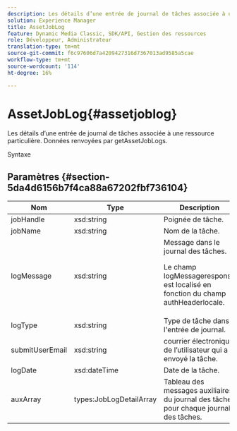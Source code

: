 ```yaml
---
description: Les détails d’une entrée de journal de tâches associée à une ressource particulière. Données renvoyées par getAssetJobLogs.
solution: Experience Manager
title: AssetJobLog
feature: Dynamic Media Classic, SDK/API, Gestion des ressources
role: Développeur, Administrateur
translation-type: tm+mt
source-git-commit: f6c97606d7a4209427316d7367013ad9585a5cae
workflow-type: tm+mt
source-wordcount: '114'
ht-degree: 16%

---
```



# AssetJobLog{#assetjoblog}

Les détails d’une entrée de journal de tâches associée à une ressource particulière. Données renvoyées par getAssetJobLogs.

Syntaxe

## Paramètres {#section-5da4d6156b7f4ca88a67202fbf736104}

<table id="table_7BC785BC95EA43D582D1B2289FF3130D"> 
 <thead> 
  <tr> 
   <th colname="col1" class="entry"> Nom </th> 
   <th colname="col2" class="entry"> Type </th> 
   <th colname="col3" class="entry"> Description </th> 
  </tr> 
 </thead>
 <tbody> 
  <tr> 
   <td colname="col1"> <span class="codeph"> <span class="varname"> jobHandle</span> </span> </td> 
   <td colname="col2"> <span class="codeph"> xsd:string</span> </td> 
   <td colname="col3"> Poignée de tâche. </td> 
  </tr> 
  <tr> 
   <td colname="col1"> <span class="codeph"> <span class="varname"> jobName</span> </span> </td> 
   <td colname="col2"> <span class="codeph"> xsd:string</span> </td> 
   <td colname="col3"> Nom de la tâche. </td> 
  </tr> 
  <tr> 
   <td colname="col1"> <span class="codeph"> <span class="varname"> logMessage</span> </span> </td> 
   <td colname="col2"> <span class="codeph"> xsd:string</span> </td> 
   <td colname="col3">Message dans le journal des tâches. <p><span class="codeph"> Le champ </span> logMessageresponse est localisé en fonction du champ  <span class="codeph"> </span> authHeaderlocale. </p></td> 
  </tr> 
  <tr> 
   <td colname="col1"> <span class="codeph"> <span class="varname"> logType</span> </span> </td> 
   <td colname="col2"> <span class="codeph"> xsd:string</span> </td> 
   <td colname="col3"> Type de tâche dans l'entrée de journal. </td> 
  </tr> 
  <tr> 
   <td colname="col1"> <span class="codeph"> <span class="varname"> submitUserEmail</span> </span> </td> 
   <td colname="col2"> <span class="codeph"> xsd:string</span> </td> 
   <td colname="col3"> courrier électronique de l’utilisateur qui a envoyé la tâche. </td> 
  </tr> 
  <tr> 
   <td colname="col1"> <span class="codeph"> <span class="varname"> logDate</span> </span> </td> 
   <td colname="col2"> <span class="codeph"> xsd:dateTime</span> </td> 
   <td colname="col3"> Date de la tâche. </td> 
  </tr> 
  <tr> 
   <td colname="col1"> <span class="codeph"> <span class="varname"> auxArray</span> </span> </td> 
   <td colname="col2"> <span class="codeph"> types:JobLogDetailArray</span> </td> 
   <td colname="col3"> Tableau des messages auxiliaires du journal des tâches pour chaque journal des tâches. </td> 
  </tr> 
 </tbody> 
</table>

